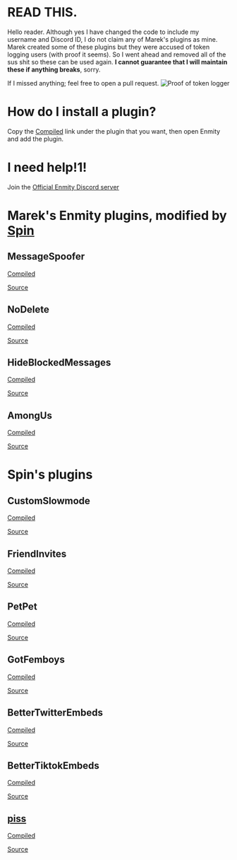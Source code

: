 # READ THIS.
Hello reader. Although yes I have changed the code to include my username and Discord ID, I do not claim any of Marek's plugins as mine. Marek created some of these plugins but they were accused of token logging users (with proof it seems). So I went ahead and removed all of the sus shit so these can be used again. **I cannot guarantee that I will maintain these if anything breaks**, sorry.

If I missed anything; feel free to open a pull request.
![Proof of token logger](https://cdn.spin.rip/r/DiscordDevelopment_7206243177.png)

# How do I install a plugin?
Copy the [Compiled](/#) link under the plugin that you want, then open Enmity and add the plugin.

# I need help!1!
Join the [Official Enmity Discord server](https://lnk.spin.rip/enmitymod
)

# Marek's Enmity plugins, modified by [Spin](https://spin.rip)

## MessageSpoofer
[Compiled](https://raw.githubusercontent.com/spinfal/enmity-plugins/master/dist/MessageSpoofer.js)

[Source](https://github.com/spinfal/enmity-plugins/tree/master/MessageSpoofer)
## NoDelete
[Compiled](https://raw.githubusercontent.com/spinfal/enmity-plugins/master/dist/NoDelete.js)

[Source](https://github.com/spinfal/enmity-plugins/tree/master/NoDelete)
## HideBlockedMessages
[Compiled](https://raw.githubusercontent.com/spinfal/enmity-plugins/master/dist/HideBlockedMessages.js)

[Source](https://github.com/spinfal/enmity-plugins/tree/master/HideBlockedMessages)
## AmongUs
[Compiled](https://raw.githubusercontent.com/spinfal/enmity-plugins/master/dist/AmongUs.js)

[Source](https://github.com/spinfal/enmity-plugins/tree/master/AmongUs)

# Spin's plugins

## CustomSlowmode
[Compiled](https://raw.githubusercontent.com/spinfal/enmity-plugins/master/dist/CustomSlowmode.js)

[Source](https://github.com/spinfal/enmity-plugins/tree/master/CustomSlowmode)
## FriendInvites
[Compiled](https://raw.githubusercontent.com/spinfal/enmity-plugins/master/dist/FriendInvites.js)

[Source](https://github.com/spinfal/enmity-plugins/tree/master/FriendInvites)
## PetPet
[Compiled](https://raw.githubusercontent.com/spinfal/enmity-plugins/master/dist/PetPet.js)

[Source](https://github.com/spinfal/enmity-plugins/tree/master/PetPet)
## GotFemboys
[Compiled](https://raw.githubusercontent.com/spinfal/enmity-plugins/master/dist/GotFemboys.js)

[Source](https://github.com/spinfal/enmity-plugins/tree/master/GotFemboys)
## BetterTwitterEmbeds
[Compiled](https://raw.githubusercontent.com/spinfal/enmity-plugins/master/dist/BetterTwitterEmbeds.js)

[Source](https://github.com/spinfal/enmity-plugins/tree/master/BetterTwitterEmbeds)
## BetterTiktokEmbeds
[Compiled](https://raw.githubusercontent.com/spinfal/enmity-plugins/master/dist/BetterTiktokEmbeds.js)

[Source](https://github.com/spinfal/enmity-plugins/tree/master/BetterTiktokEmbeds)
## [piss](https://cdn.spin.rip/r/DiscordDevelopment_7702559702.png)
[Compiled](https://raw.githubusercontent.com/spinfal/enmity-plugins/master/dist/piss.js)

[Source](https://github.com/spinfal/enmity-plugins/tree/master/piss)
